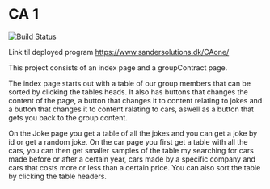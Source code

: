# CA 1  
[![Build Status](https://travis-ci.org/cph-ms782/Course-Assignment-1.svg?branch=master)](https://travis-ci.org/cph-ms782/Course-Assignment-1)


Link til deployed program https://www.sandersolutions.dk/CAone/

This project consists of an index page and a groupContract page.

The index page starts out with a table of our group members that can be sorted by clicking the tables heads. It also has buttons that changes the content of the page, a button that changes it to content relating to jokes and a button that changes it to content ralating to cars, aswell as a button that gets you back to the group content.

On the Joke page you get a table of all the jokes and you can get a joke by id or get a random joke.
On the car page you first get a table with all the cars, you can then get smaller samples of the table my searching for cars made before or after a certain year, cars made by a specific company and cars that costs more or less than a certain price. You can also sort the table by clicking the table headers.
